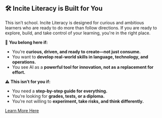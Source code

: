 ## 🛠️ Incite Literacy is Built for You

This isn’t school. Incite Literacy is designed for curious and ambitious learners  who are ready to do more than follow directions. If you are ready to explore, build, and take control of your learning, you're in the right place.

🚀 **You belong here if:**  
- You’re **curious, driven, and ready to create—not just consume.**  
- You want to **develop real-world skills in language, technology, and operations.**  
- You see AI as a **powerful tool for innovation, not as a replacement for effort.**  

⚠️ **This isn’t for you if:**  
- You need a **step-by-step guide for everything.**  
- You’re looking for **grades, tests, or a diploma.**  
- You’re not willing to **experiment, take risks, and think differently.** 

[Learn More Here](faq.md)
